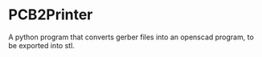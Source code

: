 # PCB2Printer
A python program that converts gerber files into an openscad program, to be exported into stl.
